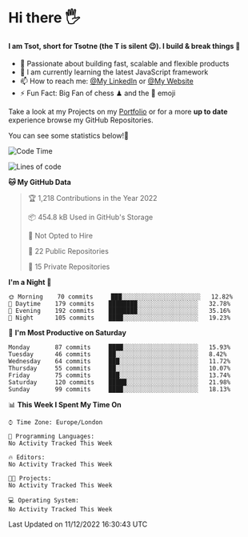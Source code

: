 # Hi there :raised_hand_with_fingers_splayed:
#### I am Tsot, short for Tsotne (the T is silent :wink:). I build & break things :space_invader:
- :telescope: Passionate about building fast, scalable and flexible products
- :seedling: I am currently learning the latest JavaScript framework 
- :mailbox: How to reach me: [@My LinkedIn](https://www.linkedin.com/in/tsotne-gvadzabia/) or [@My Website](https://tsotne.co.uk/contact)
- :zap: Fun Fact: Big Fan of chess ♟ and the 👾 emoji

Take a look at my Projects on my [Portfolio](https://tsotne.co.uk/) or for a more **up to date** experience browse my GitHub Repositories.

You can see some statistics below!:space_invader:
<!--START_SECTION:waka-->
![Code Time](http://img.shields.io/badge/Code%20Time-761%20hrs%202%20mins-blue)

![Lines of code](https://img.shields.io/badge/From%20Hello%20World%20I%27ve%20Written-650%20Thousand%20lines%20of%20code-blue)

**🐱 My GitHub Data** 

> 🏆 1,218 Contributions in the Year 2022
 > 
> 📦 454.8 kB Used in GitHub's Storage 
 > 
> 🚫 Not Opted to Hire
 > 
> 📜 22 Public Repositories 
 > 
> 🔑 15 Private Repositories  
 > 
**I'm a Night 🦉** 

```text
🌞 Morning    70 commits     ███░░░░░░░░░░░░░░░░░░░░░░   12.82% 
🌆 Daytime    179 commits    ████████░░░░░░░░░░░░░░░░░   32.78% 
🌃 Evening    192 commits    ████████░░░░░░░░░░░░░░░░░   35.16% 
🌙 Night      105 commits    ████░░░░░░░░░░░░░░░░░░░░░   19.23%

```
📅 **I'm Most Productive on Saturday** 

```text
Monday       87 commits     ████░░░░░░░░░░░░░░░░░░░░░   15.93% 
Tuesday      46 commits     ██░░░░░░░░░░░░░░░░░░░░░░░   8.42% 
Wednesday    64 commits     ███░░░░░░░░░░░░░░░░░░░░░░   11.72% 
Thursday     55 commits     ██░░░░░░░░░░░░░░░░░░░░░░░   10.07% 
Friday       75 commits     ███░░░░░░░░░░░░░░░░░░░░░░   13.74% 
Saturday     120 commits    █████░░░░░░░░░░░░░░░░░░░░   21.98% 
Sunday       99 commits     ████░░░░░░░░░░░░░░░░░░░░░   18.13%

```


📊 **This Week I Spent My Time On** 

```text
⌚︎ Time Zone: Europe/London

💬 Programming Languages: 
No Activity Tracked This Week

🔥 Editors: 
No Activity Tracked This Week

🐱‍💻 Projects: 
No Activity Tracked This Week

💻 Operating System: 
No Activity Tracked This Week

```


 Last Updated on 11/12/2022 16:30:43 UTC
<!--END_SECTION:waka-->
